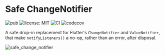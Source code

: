 # Safe ChangeNotifier

[![pub](https://img.shields.io/pub/v/safe_change_notifier.svg)](https://pub.dev/packages/safe_change_notifier)
[![license: MIT](https://img.shields.io/badge/license-MIT-green.svg)](https://opensource.org/licenses/MIT)
![CI](https://github.com/ubuntu-flutter-community/safe_change_notifier/workflows/CI/badge.svg)
[![codecov](https://codecov.io/gh/ubuntu-flutter-community/safe_change_notifier/branch/main/graph/badge.svg)](https://codecov.io/gh/ubuntu-flutter-community/safe_change_notifier)

A safe drop-in replacement for Flutter's `ChangeNotifier` and `ValueNotifier`,
that make `notifyListeners()` a no-op, rather than an error, after disposal.

![safe_change_notifier](https://github.com/ubuntu-flutter-community/safe_change_notifier/raw/main/images/safe_change_notifier.png)
